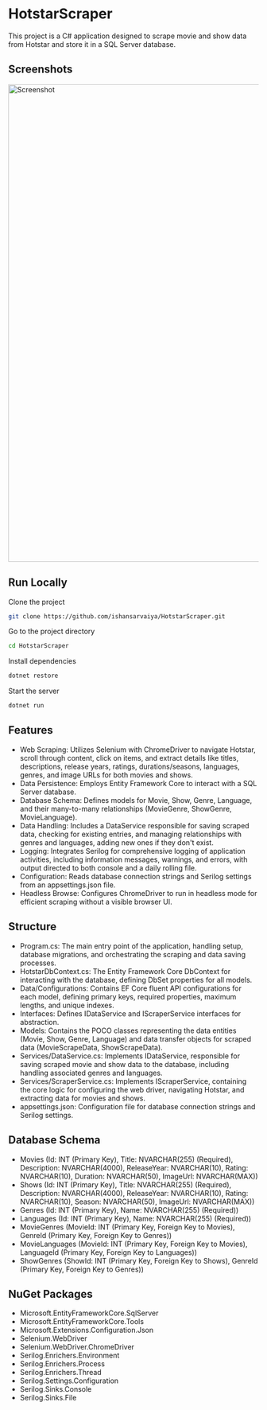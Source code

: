 
# HotstarScraper

This project is a C# application designed to scrape movie and show data from Hotstar and store it in a SQL Server database.

## Screenshots
<img width="960" alt="Screenshot" src="https://github.com/user-attachments/assets/40dd38ad-e996-4f16-a685-520cc5d4b8d1" />


## Run Locally

Clone the project

```bash
git clone https://github.com/ishansarvaiya/HotstarScraper.git
```

Go to the project directory

```bash
cd HotstarScraper
```

Install dependencies

```bash
dotnet restore
```

Start the server

```bash
dotnet run
```


## Features

- Web Scraping: Utilizes Selenium with ChromeDriver to navigate Hotstar, scroll through content, click on items, and extract details like titles, descriptions, release years, ratings, durations/seasons, languages, genres, and image URLs for both movies and shows.
- Data Persistence: Employs Entity Framework Core to interact with a SQL Server database.
- Database Schema: Defines models for Movie, Show, Genre, Language, and their many-to-many relationships (MovieGenre, ShowGenre, MovieLanguage).
- Data Handling: Includes a DataService responsible for saving scraped data, checking for existing entries, and managing relationships with genres and languages, adding new ones if they don't exist.
- Logging: Integrates Serilog for comprehensive logging of application activities, including information messages, warnings, and errors, with output directed to both console and a daily rolling file.
- Configuration: Reads database connection strings and Serilog settings from an appsettings.json file.
- Headless Browse: Configures ChromeDriver to run in headless mode for efficient scraping without a visible browser UI.
## Structure

- Program.cs: The main entry point of the application, handling setup, database migrations, and orchestrating the scraping and data saving processes.
- HotstarDbContext.cs: The Entity Framework Core DbContext for interacting with the database, defining DbSet properties for all models.
- Data/Configurations: Contains EF Core fluent API configurations for each model, defining primary keys, required properties, maximum lengths, and unique indexes.
- Interfaces: Defines IDataService and IScraperService interfaces for abstraction.
- Models: Contains the POCO classes representing the data entities (Movie, Show, Genre, Language) and data transfer objects for scraped data (MovieScrapeData, ShowScrapeData).
- Services/DataService.cs: Implements IDataService, responsible for saving scraped movie and show data to the database, including handling associated genres and languages.
- Services/ScraperService.cs: Implements IScraperService, containing the core logic for configuring the web driver, navigating Hotstar, and extracting data for movies and shows.
- appsettings.json: Configuration file for database connection strings and Serilog settings.
## Database Schema

- Movies (Id: INT (Primary Key), Title: NVARCHAR(255) (Required), Description: NVARCHAR(4000), ReleaseYear: NVARCHAR(10), Rating: NVARCHAR(10), Duration: NVARCHAR(50), ImageUrl: NVARCHAR(MAX))
- Shows (Id: INT (Primary Key), Title: NVARCHAR(255) (Required), Description: NVARCHAR(4000), ReleaseYear: NVARCHAR(10), Rating: NVARCHAR(10), Season: NVARCHAR(50), ImageUrl: NVARCHAR(MAX))
- Genres (Id: INT (Primary Key), Name: NVARCHAR(255) (Required))
- Languages (Id: INT (Primary Key), Name: NVARCHAR(255) (Required))
- MovieGenres (MovieId: INT (Primary Key, Foreign Key to Movies), GenreId (Primary Key, Foreign Key to Genres))
- MovieLanguages (MovieId: INT (Primary Key, Foreign Key to Movies), LanguageId (Primary Key, Foreign Key to Languages))
- ShowGenres (ShowId: INT (Primary Key, Foreign Key to Shows), GenreId (Primary Key, Foreign Key to Genres))
## NuGet Packages

- Microsoft.EntityFrameworkCore.SqlServer
- Microsoft.EntityFrameworkCore.Tools
- Microsoft.Extensions.Configuration.Json
- Selenium.WebDriver
- Selenium.WebDriver.ChromeDriver
- Serilog.Enrichers.Environment
- Serilog.Enrichers.Process
- Serilog.Enrichers.Thread
- Serilog.Settings.Configuration
- Serilog.Sinks.Console
- Serilog.Sinks.File

